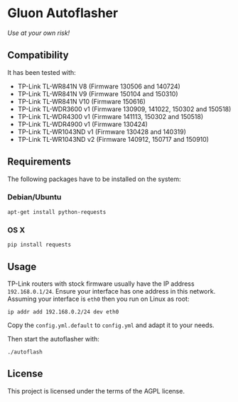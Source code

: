 Gluon Autoflasher
=================

*Use at your own risk!*


## Compatibility

It has been tested with:
* TP-Link TL-WR841N V8 (Firmware 130506 and 140724)
* TP-Link TL-WR841N V9 (Firmware 150104 and 150310)
* TP-Link TL-WR841N V10 (Firmware 150616)
* TP-Link TL-WDR3600 v1 (Firmware 130909, 141022, 150302 and 150518)
* TP-Link TL-WDR4300 v1 (Firmware 141113, 150302 and 150518)
* TP-Link TL-WDR4900 v1 (Firmware 130424)
* TP-Link TL-WR1043ND v1 (Firmware 130428 and 140319)
* TP-Link TL-WR1043ND v2 (Firmware 140912, 150717 and 150910)


## Requirements

The following packages have to be installed on the system:

### Debian/Ubuntu

```
apt-get install python-requests
```

### OS X

```
pip install requests
```


## Usage

TP-Link routers with stock firmware usually have the IP address `192.168.0.1/24`.
Ensure your interface has one address in this network.
Assuming your interface is `eth0` then you run on Linux as root:
```
ip addr add 192.168.0.2/24 dev eth0
```

Copy the `config.yml.default` to `config.yml` and adapt it to your needs.

Then start the autoflasher with:

```
./autoflash
```


## License

This project is licensed under the terms of the AGPL license.
